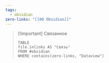 ```yaml
---
tags:
  - obsidian
zero-links: "[[00 Obsidian]]"
---
```


>[!important] Связанное
>```dataview
>TABLE 
>file.inlinks AS "Связь" 
>FROM #obsidian
>WHERE contains(zero-links, "Dataview")
>```
